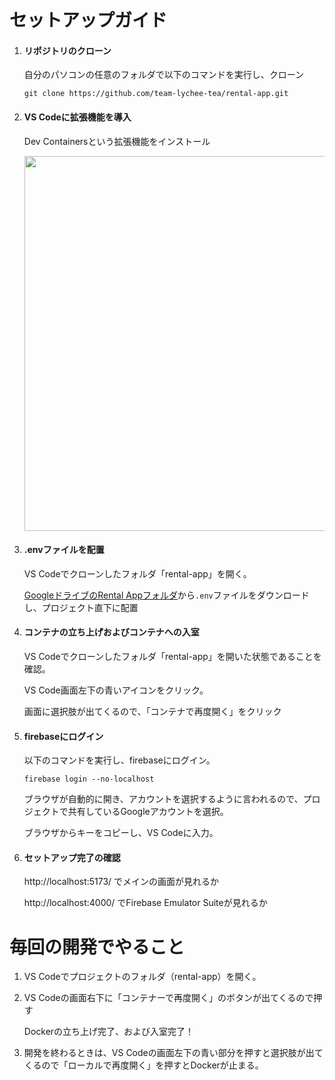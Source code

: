 # セットアップガイド

1. #### リポジトリのクローン
   
   自分のパソコンの任意のフォルダで以下のコマンドを実行し、クローン
   ```
   git clone https://github.com/team-lychee-tea/rental-app.git
   ```
 1. #### VS Codeに拡張機能を導入

    Dev Containersという拡張機能をインストール
    
    <img src="https://github.com/team-lychee-tea/rental-app/assets/134689144/4d15502b-a0cc-4f48-a59c-436e1b5c216e" width=600>

  1. #### .envファイルを配置

     VS Codeでクローンしたフォルダ「rental-app」を開く。


     [GoogleドライブのRental Appフォルダ](https://drive.google.com/drive/folders/1goNzDbFLeeUnFS8euaE5ZFmcrgxXuINQ)から`.env`ファイルをダウンロードし、プロジェクト直下に配置

 1. #### コンテナの立ち上げおよびコンテナへの入室

    VS Codeでクローンしたフォルダ「rental-app」を開いた状態であることを確認。

    VS Code画面左下の青いアイコンをクリック。

    画面に選択肢が出てくるので、「コンテナで再度開く」をクリック


  1. #### firebaseにログイン

     以下のコマンドを実行し、firebaseにログイン。
     

     ```
     firebase login --no-localhost
     ```

     ブラウザが自動的に開き、アカウントを選択するように言われるので、プロジェクトで共有しているGoogleアカウントを選択。

     ブラウザからキーをコピーし、VS Codeに入力。
     

  1. #### セットアップ完了の確認

     http://localhost:5173/ でメインの画面が見れるか
     
     http://localhost:4000/ でFirebase Emulator Suiteが見れるか


# 毎回の開発でやること

1. VS Codeでプロジェクトのフォルダ（rental-app）を開く。
2. VS Codeの画面右下に「コンテナーで再度開く」のボタンが出てくるので押す

   Dockerの立ち上げ完了、および入室完了！
   
4. 開発を終わるときは、VS Codeの画面左下の青い部分を押すと選択肢が出てくるので「ローカルで再度開く」を押すとDockerが止まる。

    
